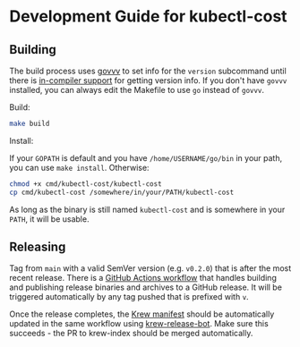 # Development Guide for kubectl-cost

## Building

The build process uses [govvv](https://github.com/ahmetb/govvv) to set info 
for the `version` subcommand until there is
[in-compiler support](https://github.com/golang/go/issues/37475)
for getting version info. If you don't have `govvv` installed, you can always
edit the Makefile to use `go` instead of `govvv`.

Build:

``` sh
make build
```

Install:

If your `GOPATH` is default and you have `/home/USERNAME/go/bin` in your path, you can use `make install`. Otherwise:

``` sh
chmod +x cmd/kubectl-cost/kubectl-cost
cp cmd/kubectl-cost /somewhere/in/your/PATH/kubectl-cost
```

As long as the binary is still named `kubectl-cost` and is somewhere in your `PATH`, it will be usable.

## Releasing

Tag from `main` with a valid SemVer version (e.g. `v0.2.0`) that is after the most recent release. There is a [GitHub Actions workflow](https://github.com/kubecost/kubectl-cost/blob/v0.1.3/.github/workflows/build-release.yaml) that handles building and publishing release binaries and archives to a GitHub release. It will be triggered automatically by any tag pushed that is prefixed with `v`.

Once the release completes, the [Krew manifest](https://github.com/kubernetes-sigs/krew-index/pull/1158) should be automatically updated in the same workflow using [krew-release-bot](https://github.com/rajatjindal/krew-release-bot). Make sure this succeeds - the PR to krew-index should be merged automatically.

